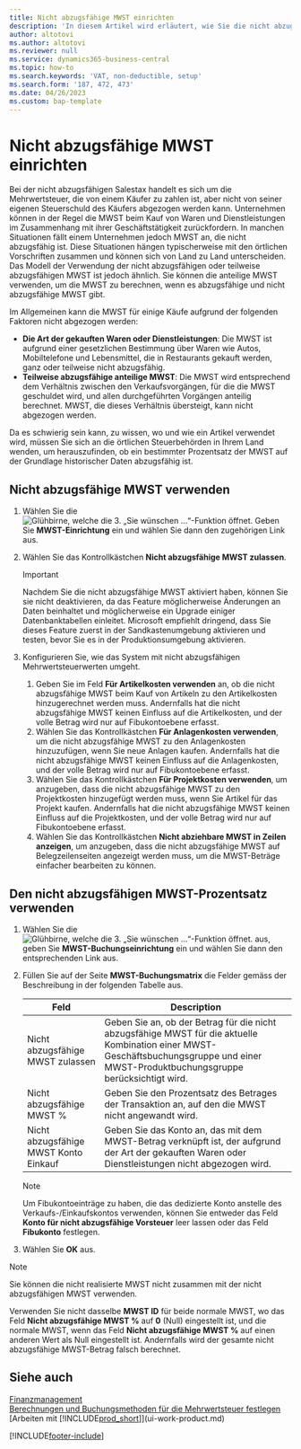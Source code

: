 ```yaml
---
title: Nicht abzugsfähige MWST einrichten
description: 'In diesem Artikel wird erläutert, wie Sie die nicht abzugsfähige MWST in Microsoft Dynamics 365 Business Central konfigurieren.'
author: altotovi
ms.author: altotovi
ms.reviewer: null
ms.service: dynamics365-business-central
ms.topic: how-to
ms.search.keywords: 'VAT, non-deductible, setup'
ms.search.form: '187, 472, 473'
ms.date: 04/26/2023
ms.custom: bap-template
---
```


# <a name="set-up-non-deductible-vat"></a>Nicht abzugsfähige MWST einrichten

Bei der nicht abzugsfähigen Salestax handelt es sich um die Mehrwertsteuer, die von einem Käufer zu zahlen ist, aber nicht von seiner eigenen Steuerschuld des Käufers abgezogen werden kann. Unternehmen können in der Regel die MWST beim Kauf von Waren und Dienstleistungen im Zusammenhang mit ihrer Geschäftstätigkeit zurückfordern. In manchen Situationen fällt einem Unternehmen jedoch MWST an, die nicht abzugsfähig ist. Diese Situationen hängen typischerweise mit den örtlichen Vorschriften zusammen und können sich von Land zu Land unterscheiden. Das Modell der Verwendung der nicht abzugsfähigen oder teilweise abzugsfähigen MWST ist jedoch ähnlich. Sie können die anteilige MWST verwenden, um die MWST zu berechnen, wenn es abzugsfähige und nicht abzugsfähige MWST gibt.

Im Allgemeinen kann die MWST für einige Käufe aufgrund der folgenden Faktoren nicht abgezogen werden:

- **Die Art der gekauften Waren oder Dienstleistungen**: Die MWST ist aufgrund einer gesetzlichen Bestimmung über Waren wie Autos, Mobiltelefone und Lebensmittel, die in Restaurants gekauft werden, ganz oder teilweise nicht abzugsfähig.
- **Teilweise abzugsfähige anteilige MWST**: Die MWST wird entsprechend dem Verhältnis zwischen den Verkaufsvorgängen, für die die MWST geschuldet wird, und allen durchgeführten Vorgängen anteilig berechnet. MWST, die dieses Verhältnis übersteigt, kann nicht abgezogen werden.

Da es schwierig sein kann, zu wissen, wo und wie ein Artikel verwendet wird, müssen Sie sich an die örtlichen Steuerbehörden in Ihrem Land wenden, um herauszufinden, ob ein bestimmter Prozentsatz der MWST auf der Grundlage historischer Daten abzugsfähig ist.

## <a name="use-non-deductible-vat"></a>Nicht abzugsfähige MWST verwenden

1. Wählen Sie die ![Glühbirne, welche die 3. „Sie wünschen ...“-Funktion öffnet.](media/ui-search/search_small.png "Wie möchten Sie weiter verfahren?") Geben Sie **MWST-Einrichtung** ein und wählen Sie dann den zugehörigen Link aus.
2. Wählen Sie das Kontrollkästchen **Nicht abzugsfähige MWST zulassen**.

    > [!IMPORTANT]
    > Nachdem Sie die nicht abzugsfähige MWST aktiviert haben, können Sie sie nicht deaktivieren, da das Feature möglicherweise Änderungen an Daten beinhaltet und möglicherweise ein Upgrade einiger Datenbanktabellen einleitet. Microsoft empfiehlt dringend, dass Sie dieses Feature zuerst in der Sandkastenumgebung aktivieren und testen, bevor Sie es in der Produktionsumgebung aktivieren.

3. Konfigurieren Sie, wie das System mit nicht abzugsfähigen Mehrwertsteuerwerten umgeht.

    1. Geben Sie im Feld **Für Artikelkosten verwenden** an, ob die nicht abzugsfähige MWST beim Kauf von Artikeln zu den Artikelkosten hinzugerechnet werden muss. Andernfalls hat die nicht abzugsfähige MWST keinen Einfluss auf die Artikelkosten, und der volle Betrag wird nur auf Fibukontoebene erfasst.
    2. Wählen Sie das Kontrollkästchen **Für Anlagenkosten verwenden**, um die nicht abzugsfähige MWST zu den Anlagenkosten hinzuzufügen, wenn Sie neue Anlagen kaufen. Andernfalls hat die nicht abzugsfähige MWST keinen Einfluss auf die Anlagenkosten, und der volle Betrag wird nur auf Fibukontoebene erfasst.
    3. Wählen Sie das Kontrollkästchen **Für Projektkosten verwenden**, um anzugeben, dass die nicht abzugsfähige MWST zu den Projektkosten hinzugefügt werden muss, wenn Sie Artikel für das Projekt kaufen. Andernfalls hat die nicht abzugsfähige MWST keinen Einfluss auf die Projektkosten, und der volle Betrag wird nur auf Fibukontoebene erfasst.
    4. Wählen Sie das Kontrollkästchen **Nicht abziehbare MWST in Zeilen anzeigen**, um anzugeben, dass die nicht abzugsfähige MWST auf Belegzeilenseiten angezeigt werden muss, um die MWST-Beträge einfacher bearbeiten zu können.

## <a name="use-the-non-deductible-vat-percentage"></a>Den nicht abzugsfähigen MWST-Prozentsatz verwenden

1. Wählen Sie die ![Glühbirne, welche die 3. „Sie wünschen ...“-Funktion öffnet.](media/ui-search/search_small.png "Wie möchten Sie weiter verfahren?") aus, geben Sie **MWST-Buchungseinrichtung** ein und wählen Sie dann den entsprechenden Link aus.
2. Füllen Sie auf der Seite **MWST-Buchungsmatrix** die Felder gemäss der Beschreibung in der folgenden Tabelle aus.

    | Feld | Description |
    |-------|-------------|
    | Nicht abzugsfähige MWST zulassen | Geben Sie an, ob der Betrag für die nicht abzugsfähige MWST für die aktuelle Kombination einer MWST-Geschäftsbuchungsgruppe und einer MWST-Produktbuchungsgruppe berücksichtigt wird. |
    | Nicht abzugsfähige MWST % | Geben Sie den Prozentsatz des Betrages der Transaktion an, auf den die MWST nicht angewandt wird. |
    | Nicht abzugsfähige MWST Konto Einkauf | Geben Sie das Konto an, das mit dem MWST-Betrag verknüpft ist, der aufgrund der Art der gekauften Waren oder Dienstleistungen nicht abgezogen wird. |

    > [!NOTE]
    > Um Fibukontoeinträge zu haben, die das dedizierte Konto anstelle des Verkaufs-/Einkaufskontos verwenden, können Sie entweder das Feld **Konto für nicht abzugsfähige Vorsteuer** leer lassen oder das Feld **Fibukonto** festlegen.

3. Wählen Sie **OK** aus.

> [!NOTE]
> Sie können die nicht realisierte MWST nicht zusammen mit der nicht abzugsfähigen MWST verwenden.
>
> Verwenden Sie nicht dasselbe **MWST ID** für beide normale MWST, wo das Feld **Nicht abzugsfähige MWST %** auf **0** (Null) eingestellt ist, und die normale MWST, wenn das Feld **Nicht abzugsfähige MWST %** auf einen anderen Wert als Null eingestellt ist. Andernfalls wird der gesamte nicht abzugsfähige MWST-Betrag falsch berechnet.

## <a name="see-also"></a>Siehe auch

[Finanzmanagement](finance.md)  
[Berechnungen und Buchungsmethoden für die Mehrwertsteuer festlegen](finance-setup-vat.md)  
[Arbeiten mit [!INCLUDE[prod_short](includes/prod_short.md)]](ui-work-product.md)

[!INCLUDE[footer-include](includes/footer-banner.md)]
